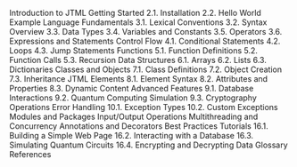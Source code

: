 Introduction to JTML
Getting Started
2.1. Installation
2.2. Hello World Example
Language Fundamentals
3.1. Lexical Conventions
3.2. Syntax Overview
3.3. Data Types
3.4. Variables and Constants
3.5. Operators
3.6. Expressions and Statements
Control Flow
4.1. Conditional Statements
4.2. Loops
4.3. Jump Statements
Functions
5.1. Function Definitions
5.2. Function Calls
5.3. Recursion
Data Structures
6.1. Arrays
6.2. Lists
6.3. Dictionaries
Classes and Objects
7.1. Class Definitions
7.2. Object Creation
7.3. Inheritance
JTML Elements
8.1. Element Syntax
8.2. Attributes and Properties
8.3. Dynamic Content
Advanced Features
9.1. Database Interactions
9.2. Quantum Computing Simulation
9.3. Cryptography Operations
Error Handling
10.1. Exception Types
10.2. Custom Exceptions
Modules and Packages
Input/Output Operations
Multithreading and Concurrency
Annotations and Decorators
Best Practices
Tutorials
16.1. Building a Simple Web Page
16.2. Interacting with a Database
16.3. Simulating Quantum Circuits
16.4. Encrypting and Decrypting Data
Glossary
References
